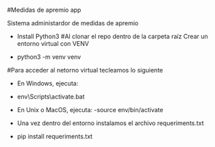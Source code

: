 #Medidas de apremio app

Sistema administardor de medidas de apremio

- Install Python3
#Al clonar el repo dentro de la carpeta raíz Crear un entorno virtual con VENV

- python3 -m venv venv

#Para acceder al netorno virtual tecleamos lo siguiente

- En Windows, ejecuta:
 - env\Scripts\activate.bat

- En Unix o MacOS, ejecuta:
 -source env/bin/activate

 - Una vez dentro del entorno instalamos el archivo requeriments.txt

- pip install requeriments.txt
